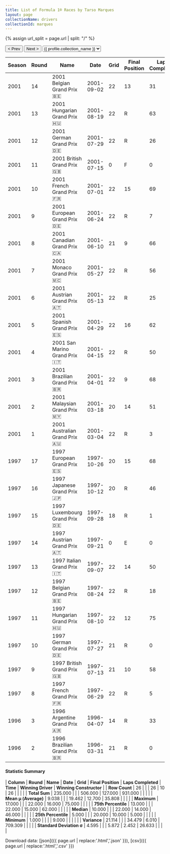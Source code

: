 ```yaml
---
title: List of Formula 1® Races by Tarso Marques
layout: page
collectionName: drivers
collectionId: marques
---
```


{% assign url_split = page.url | split: "/" %}
<div id="collection-navigation">
<button onclick="selector.options[selector.selectedIndex-1].value && (window.location = selector.options[selector.selectedIndex-1].value);">&lt; Prev</button>
<button onclick="selector.options[selector.selectedIndex+1].value && (window.location = selector.options[selector.selectedIndex+1].value);">Next &gt;</button>
<select id="selector" onchange="this.options[this.selectedIndex].value && (window.location = this.options[this.selectedIndex].value);">
  {% for collectionId in site.data[page.collectionName].refs %}
    {% if collectionId == page.collectionId %}
      {% assign selected = "selected" %}
    {% else %}
      {% assign selected = "" %}
    {% endif %}
    {% assign profile = site.data[page.collectionName][collectionId].profile %}
    <option value="/f1/{{ page.collectionName }}/{{ collectionId }}/{{ url_split[4] }}" {{ selected }}>{{ profile.collection_name }}</option>
  {% endfor %}
</select>
</div>

| Season | Round | Name | Date | Grid | Final Position | Laps Completed | Time | Winning Driver | Winning Constructor |
|--|--|--|--|--|--|--|--|--|--|
| 2001 | 14 | 2001 Belgian Grand Prix 🇧🇪 | 2001-09-02 | 22 | 13 | 31 |   | Michael Schumacher 🇩🇪 | Ferrari 🇮🇹 |
| 2001 | 13 | 2001 Hungarian Grand Prix 🇭🇺 | 2001-08-19 | 22 | R | 63 |   | Michael Schumacher 🇩🇪 | Ferrari 🇮🇹 |
| 2001 | 12 | 2001 German Grand Prix 🇩🇪 | 2001-07-29 | 22 | R | 26 |   | Ralf Schumacher 🇩🇪 | Williams 🇬🇧 |
| 2001 | 11 | 2001 British Grand Prix 🇬🇧 | 2001-07-15 | 0 | F | 0 |   | Mika Häkkinen 🇫🇮 | McLaren 🇬🇧 |
| 2001 | 10 | 2001 French Grand Prix 🇫🇷 | 2001-07-01 | 22 | 15 | 69 |   | Michael Schumacher 🇩🇪 | Ferrari 🇮🇹 |
| 2001 | 9 | 2001 European Grand Prix 🇩🇪 | 2001-06-24 | 22 | R | 7 |   | Michael Schumacher 🇩🇪 | Ferrari 🇮🇹 |
| 2001 | 8 | 2001 Canadian Grand Prix 🇨🇦 | 2001-06-10 | 21 | 9 | 66 |   | Ralf Schumacher 🇩🇪 | Williams 🇬🇧 |
| 2001 | 7 | 2001 Monaco Grand Prix 🇲🇨 | 2001-05-27 | 22 | R | 56 |   | Michael Schumacher 🇩🇪 | Ferrari 🇮🇹 |
| 2001 | 6 | 2001 Austrian Grand Prix 🇦🇹 | 2001-05-13 | 22 | R | 25 |   | David Coulthard 🇬🇧 | McLaren 🇬🇧 |
| 2001 | 5 | 2001 Spanish Grand Prix 🇪🇸 | 2001-04-29 | 22 | 16 | 62 |   | Michael Schumacher 🇩🇪 | Ferrari 🇮🇹 |
| 2001 | 4 | 2001 San Marino Grand Prix 🇮🇹 | 2001-04-15 | 22 | R | 50 |   | Ralf Schumacher 🇩🇪 | Williams 🇬🇧 |
| 2001 | 3 | 2001 Brazilian Grand Prix 🇧🇷 | 2001-04-01 | 22 | 9 | 68 |   | David Coulthard 🇬🇧 | McLaren 🇬🇧 |
| 2001 | 2 | 2001 Malaysian Grand Prix 🇲🇾 | 2001-03-18 | 20 | 14 | 51 |   | Michael Schumacher 🇩🇪 | Ferrari 🇮🇹 |
| 2001 | 1 | 2001 Australian Grand Prix 🇦🇺 | 2001-03-04 | 22 | R | 3 |   | Michael Schumacher 🇩🇪 | Ferrari 🇮🇹 |
| 1997 | 17 | 1997 European Grand Prix 🇪🇸 | 1997-10-26 | 20 | 15 | 68 |   | Mika Häkkinen 🇫🇮 | McLaren 🇬🇧 |
| 1997 | 16 | 1997 Japanese Grand Prix 🇯🇵 | 1997-10-12 | 20 | R | 46 |   | Michael Schumacher 🇩🇪 | Ferrari 🇮🇹 |
| 1997 | 15 | 1997 Luxembourg Grand Prix 🇩🇪 | 1997-09-28 | 18 | R | 1 |   | Jacques Villeneuve 🇨🇦 | Williams 🇬🇧 |
| 1997 | 14 | 1997 Austrian Grand Prix 🇦🇹 | 1997-09-21 | 0 | E | 0 |   | Jacques Villeneuve 🇨🇦 | Williams 🇬🇧 |
| 1997 | 13 | 1997 Italian Grand Prix 🇮🇹 | 1997-09-07 | 22 | 14 | 50 |   | David Coulthard 🇬🇧 | McLaren 🇬🇧 |
| 1997 | 12 | 1997 Belgian Grand Prix 🇧🇪 | 1997-08-24 | 22 | R | 18 |   | Michael Schumacher 🇩🇪 | Ferrari 🇮🇹 |
| 1997 | 11 | 1997 Hungarian Grand Prix 🇭🇺 | 1997-08-10 | 22 | 12 | 75 |   | Jacques Villeneuve 🇨🇦 | Williams 🇬🇧 |
| 1997 | 10 | 1997 German Grand Prix 🇩🇪 | 1997-07-27 | 21 | R | 0 |   | Gerhard Berger 🇦🇹 | Benetton 🇮🇹 |
| 1997 | 9 | 1997 British Grand Prix 🇬🇧 | 1997-07-13 | 21 | 10 | 58 |   | Jacques Villeneuve 🇨🇦 | Williams 🇬🇧 |
| 1997 | 8 | 1997 French Grand Prix 🇫🇷 | 1997-06-29 | 22 | R | 5 |   | Michael Schumacher 🇩🇪 | Ferrari 🇮🇹 |
| 1996 | 3 | 1996 Argentine Grand Prix 🇦🇷 | 1996-04-07 | 14 | R | 33 |   | Damon Hill 🇬🇧 | Williams 🇬🇧 |
| 1996 | 2 | 1996 Brazilian Grand Prix 🇧🇷 | 1996-03-31 | 21 | R | 0 |   | Damon Hill 🇬🇧 | Williams 🇬🇧 |

#### Statistic Summary

| **Column** | **Round** | **Name** | **Date** | **Grid** | **Final Position** | **Laps Completed** | **Time** | **Winning Driver** | **Winning Constructor** |
| **Row Count** | 26 |  |  | 26 | 10 | 26 |  |  |  |
| **Total Sum** | 235.000 |  |  | 506.000 | 127.000 | 931.000 |  |  |  |
| **Mean μ (Average)** | 9.038 |  |  | 19.462 | 12.700 | 35.808 |  |  |  |
| **Maximum** | 17.000 |  |  | 22.000 | 16.000 | 75.000 |  |  |  |
| **75th Percentile** | 13.000 |  |  | 22.000 | 15.000 | 62.000 |  |  |  |
| **Median** | 10.000 |  |  | 22.000 | 14.000 | 46.000 |  |  |  |
| **25th Percentile** | 5.000 |  |  | 20.000 | 10.000 | 5.000 |  |  |  |
| **Minimum** | 1.000 |  |  |  | 9.000 |  |  |  |  |
| **Variance** | 21.114 |  |  | 34.479 | 6.010 | 709.309 |  |  |  |
| **Standard Deviation σ** | 4.595 |  |  | 5.872 | 2.452 | 26.633 |  |  |  |

Download data: [json]({{ page.url | replace:'.html','.json' }}), [csv]({{ page.url | replace:'.html','.csv' }})
